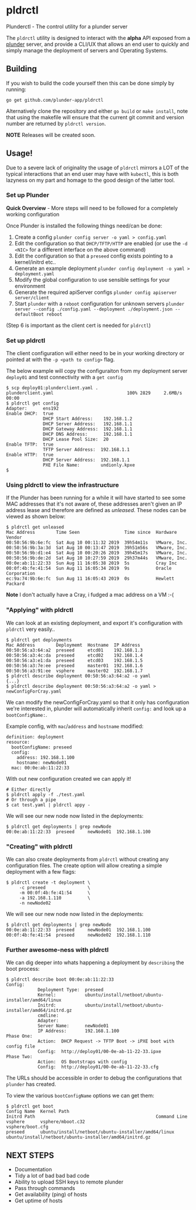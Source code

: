 # pldrctl

Plunderctl - The control utility for a plunder server

The `pldrctl` utility is designed to interact with the **alpha** API exposed from a [plunder](github.com/plunder-app/plunder) server, and provide a CLI/UX that allows an end user to quickly and simply manage the deployment of servers and Operating Systems.


## Building

If you wish to build the code yourself then this can be done simply by running:

```
go get github.com/plunder-app/pldrctl
```

Alternatively clone the repository and either `go build` or `make install`, note that using the makefile will ensure that the current git commit and version number are returned by `pldrctl version`.

**NOTE** Releases will be created soon.

## Usage!

Due to a severe lack of originality the usage of `pldrctl` mirrors a LOT of the typical interactions that an end user may have with `kubectl`, this is both lazyness on my part and homage to the good design of the latter tool.

### Set up Plunder

**Quick Overview** - More steps will need to be followed for a completely working configuration

Once Plunder is installed the following things need/can be done:

1. Create a config `plunder config server -o yaml > config.yaml`
2. Edit the configuration so that `DHCP/TFTP/HTTP` are enabled (or use the `-d <NIC>` for a different interface on the above command)
3. Edit the configuration so that a `preseed` config exists pointing to a kernel/initrd etc..
4. Generate an example deployment `plunder config deployment -o yaml > deployment.yaml`
5. Modify the global configuration to use sensible settings for your environment
6. Generate the required apiServer configs `plunder config apiserver server/client`
7. Start `plunder` with a `reboot` configuration for unknown servers `plunder server --config ./config.yaml --deployment ./deployment.json --defaultBoot reboot`

(Step 6 is important as the client cert is needed for `pldrctl`)

### Set up pldrctl

The client configuration will either need to be in your working directory or pointed at with the `-p <path to config>` flag.

The below example will copy the configuraiton from my deployment server `deploy01` and test connectivity with a `get config`

```
$ scp deploy01:plunderclient.yaml .
plunderclient.yaml                            100% 2829     2.6MB/s   00:00    
$ pldrctl get config
Adapter:      ens192
Enable DHCP:  true
              DHCP Start Address:    192.168.1.2
              DHCP Server Address:   192.168.1.1
              DHCP Gateway Address:  192.168.1.1
              DHCP DNS Address:      192.168.1.1
              DHCP Lease Pool Size:  20
Enable TFTP:  true
              TFTP Server Address:  192.168.1.1
Enable HTTP:  true
              DHCP Server Address:  192.168.1.1
              PXE File Name:        undionly.kpxe
$
```

### Using pldrctl to view the infrastructure

If the Plunder has been running for a while it will have started to see some MAC addresses that it's not aware of, these addresses aren't given an IP address lease and therefore are defined as *unleased*. These nodes can be viewed as shown below:

```
$ pldrctl get unleased
Mac Address        Time Seen                 Time since  Hardware Vendor
00:50:56:9b:6e:fc  Sat Aug 10 00:11:32 2019  39h54m11s   VMware, Inc.
00:50:56:9b:3a:3d  Sat Aug 10 00:13:47 2019  39h51m56s   VMware, Inc.
00:50:56:9b:d1:e4  Sat Aug 10 00:20:26 2019  39h45m17s   VMware, Inc.
00:50:56:9b:de:2d  Sat Aug 10 10:27:59 2019  29h37m44s   VMware, Inc.
00:0e:ab:11:22:33  Sun Aug 11 16:05:38 2019  5s          Cray Inc
00:0f:4b:fe:41:54  Sun Aug 11 16:05:34 2019  9s          Oracle Corporation
ec:9a:74:9b:6e:fc  Sun Aug 11 16:05:43 2019  0s          Hewlett Packard
```

**Note** I don't actually have a Cray, i fudged a mac address on a VM :-( 

### "Applying" with pldrctl

We can look at an existing deployment, and export it's configuration with `pldrctl` very easily..

```
$ pldrctl get deployments
Mac Address        Deploymemt  Hostname  IP Address
00:50:56:a3:64:a2  preseed     etcd01    192.168.1.3
00:50:56:a3:4c:da  preseed     etcd02    192.168.1.4
00:50:56:a3:e1:da  preseed     etcd03    192.168.1.5
00:50:56:a3:7e:ee  preseed     master01  192.168.1.6
00:50:56:a3:91:ee  vsphere     master02  192.168.1.7
$ pldrctl describe deployment 00:50:56:a3:64:a2 -o yaml
{...}
$ pldrctl describe deployment 00:50:56:a3:64:a2 -o yaml > newConfigForCray.yaml
```

We can modify the newConfigForCray.yaml so that it only has configuration we're interested in, plunder will automatically inherit `config:` and look up a `bootConfigName:`.

Example config, with `mac`/`address` and `hostname` modified:

```
definition: deployment
resource:
  bootConfigName: preseed
  config:
    address: 192.168.1.100
    hostname: newNode01
  mac: 00:0e:ab:11:22:33
```

With out new configuration created we can apply it!

```
# Either directly
$ pldrctl apply -f ./test.yaml
# Or through a pipe
$ cat test.yaml | pldrctl appy -
```

We will see our new node now listed in the deployments:

```
$ pldrctl get deployments | grep newNode
00:0e:ab:11:22:33  preseed     newNode01  192.168.1.100
```

### "Creating" with pldrctl

We can also create deployments from `pldrctl` without creating any configuration files. The create option will allow creating a simple deployment with a few flags:

```
$ pldrctl create -t deployment \
     -c preseed                \
     -m 00:0f:4b:fe:41:54      \
     -a 192.168.1.110          \
     -n newNode02
```

We will see our new node now listed in the deployments:

```
$ pldrctl get deployments | grep newNode
00:0e:ab:11:22:33  preseed     newNode01  192.168.1.100
00:0f:4b:fe:41:54  preseed     newNode02  192.168.1.110
```

### Further awesome-ness with pldrctl

We can dig deeper into whats happening a deployment by `describing` the boot process:

```
$ pldrctl describe boot 00:0e:ab:11:22:33
Config:     
            Deployment Type:  preseed
            Kernel:           ubuntu/install/netboot/ubuntu-installer/amd64/linux
            Initrd:           ubuntu/install/netboot/ubuntu-installer/amd64/initrd.gz
            cmdline:          
            Adapter:          
            Server Name:      newNode01
            IP Address:       192.168.1.100
Phase One:  
            Action:  DHCP Request -> TFTP Boot -> iPXE boot with config file
            Config:  http://deploy01/00-0e-ab-11-22-33.ipxe
Phase Two:  
            Action:  OS Bootstraps with config
            Config:  http://deploy01/00-0e-ab-11-22-33.cfg
```

The URLs should be accessible in order to debug the configurations that `plunder` has created.

To view the various `bootConfigName` options we can get them:

```
$ pldrctl get boot
Config Name  Kernel Path                                          Initrd Path                                              Command Line
vsphere      vsphere/mboot.c32                                    vsphere/boot.cfg                                         
preseed      ubuntu/install/netboot/ubuntu-installer/amd64/linux  ubuntu/install/netboot/ubuntu-installer/amd64/initrd.gz  
```

## NEXT STEPS

- Documentation
- Tidy a lot of bad bad bad code
- Ability to upload SSH keys to remote plunder
- Pass through commands
- Get availability (ping) of hosts
- Get uptime of hosts